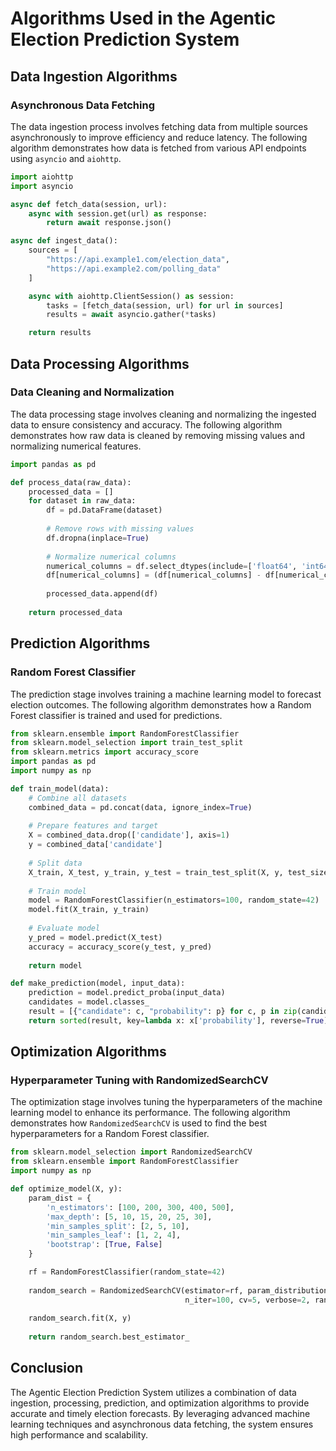 # Algorithms Used in the Agentic Election Prediction System

## Data Ingestion Algorithms

### Asynchronous Data Fetching

The data ingestion process involves fetching data from multiple sources asynchronously to improve efficiency and reduce latency. The following algorithm demonstrates how data is fetched from various API endpoints using `asyncio` and `aiohttp`.

```python
import aiohttp
import asyncio

async def fetch_data(session, url):
    async with session.get(url) as response:
        return await response.json()

async def ingest_data():
    sources = [
        "https://api.example1.com/election_data",
        "https://api.example2.com/polling_data"
    ]

    async with aiohttp.ClientSession() as session:
        tasks = [fetch_data(session, url) for url in sources]
        results = await asyncio.gather(*tasks)

    return results
```

## Data Processing Algorithms

### Data Cleaning and Normalization

The data processing stage involves cleaning and normalizing the ingested data to ensure consistency and accuracy. The following algorithm demonstrates how raw data is cleaned by removing missing values and normalizing numerical features.

```python
import pandas as pd

def process_data(raw_data):
    processed_data = []
    for dataset in raw_data:
        df = pd.DataFrame(dataset)
        
        # Remove rows with missing values
        df.dropna(inplace=True)
        
        # Normalize numerical columns
        numerical_columns = df.select_dtypes(include=['float64', 'int64']).columns
        df[numerical_columns] = (df[numerical_columns] - df[numerical_columns].mean()) / df[numerical_columns].std()
        
        processed_data.append(df)
    
    return processed_data
```

## Prediction Algorithms

### Random Forest Classifier

The prediction stage involves training a machine learning model to forecast election outcomes. The following algorithm demonstrates how a Random Forest classifier is trained and used for predictions.

```python
from sklearn.ensemble import RandomForestClassifier
from sklearn.model_selection import train_test_split
from sklearn.metrics import accuracy_score
import pandas as pd
import numpy as np

def train_model(data):
    # Combine all datasets
    combined_data = pd.concat(data, ignore_index=True)
    
    # Prepare features and target
    X = combined_data.drop(['candidate'], axis=1)
    y = combined_data['candidate']
    
    # Split data
    X_train, X_test, y_train, y_test = train_test_split(X, y, test_size=0.2, random_state=42)
    
    # Train model
    model = RandomForestClassifier(n_estimators=100, random_state=42)
    model.fit(X_train, y_train)
    
    # Evaluate model
    y_pred = model.predict(X_test)
    accuracy = accuracy_score(y_test, y_pred)
    
    return model

def make_prediction(model, input_data):
    prediction = model.predict_proba(input_data)
    candidates = model.classes_
    result = [{"candidate": c, "probability": p} for c, p in zip(candidates, prediction[0])]
    return sorted(result, key=lambda x: x['probability'], reverse=True)
```

## Optimization Algorithms

### Hyperparameter Tuning with RandomizedSearchCV

The optimization stage involves tuning the hyperparameters of the machine learning model to enhance its performance. The following algorithm demonstrates how `RandomizedSearchCV` is used to find the best hyperparameters for a Random Forest classifier.

```python
from sklearn.model_selection import RandomizedSearchCV
from sklearn.ensemble import RandomForestClassifier
import numpy as np

def optimize_model(X, y):
    param_dist = {
        'n_estimators': [100, 200, 300, 400, 500],
        'max_depth': [5, 10, 15, 20, 25, 30],
        'min_samples_split': [2, 5, 10],
        'min_samples_leaf': [1, 2, 4],
        'bootstrap': [True, False]
    }

    rf = RandomForestClassifier(random_state=42)
    
    random_search = RandomizedSearchCV(estimator=rf, param_distributions=param_dist, 
                                       n_iter=100, cv=5, verbose=2, random_state=42, n_jobs=-1)
    
    random_search.fit(X, y)
    
    return random_search.best_estimator_
```

## Conclusion

The Agentic Election Prediction System utilizes a combination of data ingestion, processing, prediction, and optimization algorithms to provide accurate and timely election forecasts. By leveraging advanced machine learning techniques and asynchronous data fetching, the system ensures high performance and scalability.
